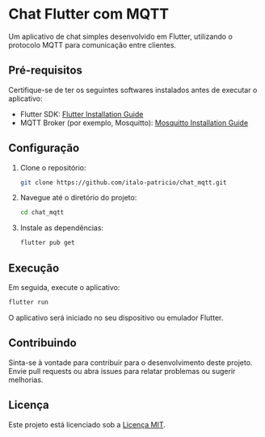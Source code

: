 # Chat Flutter com MQTT

Um aplicativo de chat simples desenvolvido em Flutter, utilizando o protocolo MQTT para comunicação entre clientes.

## Pré-requisitos

Certifique-se de ter os seguintes softwares instalados antes de executar o aplicativo:

- Flutter SDK: [Flutter Installation Guide](https://flutter.dev/docs/get-started/install)
- MQTT Broker (por exemplo, Mosquitto): [Mosquitto Installation Guide](https://mosquitto.org/download/)

## Configuração

1. Clone o repositório:

   ```bash
   git clone https://github.com/italo-patricio/chat_mqtt.git
   ```

2. Navegue até o diretório do projeto:

   ```bash
   cd chat_mqtt
   ```

3. Instale as dependências:

   ```bash
   flutter pub get
   ```

## Execução

Em seguida, execute o aplicativo:

```bash
flutter run
```

O aplicativo será iniciado no seu dispositivo ou emulador Flutter.

## Contribuindo

Sinta-se à vontade para contribuir para o desenvolvimento deste projeto. Envie pull requests ou abra issues para relatar problemas ou sugerir melhorias.

## Licença

Este projeto está licenciado sob a [Licença MIT](LICENSE).

